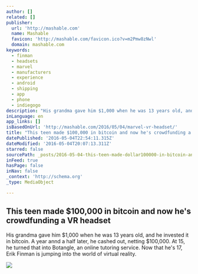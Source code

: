 ```yaml
---
author: []
related: []
publisher:
  url: 'http://mashable.com'
  name: Mashable
  favicon: 'http://mashable.com/favicon.ico?v=m2Pmw8zNwl'
  domain: mashable.com
keywords:
  - finman
  - headsets
  - marvel
  - manufacturers
  - experience
  - android
  - shipping
  - app
  - phone
  - indiegogo
description: "His grandma gave him $1,000 when he was 13 years old, and he invested it in bitcoin. A year annd a half later, he cashed out, netting $100,000. At 15, he turned that into Botangle, an online tutoring service. Now that he's 17, Erik Finman is jumping into the world of virtual reality."
inLanguage: en
app_links: []
isBasedOnUrl: 'http://mashable.com/2016/05/04/marvel-vr-headset/'
title: "This teen made $100,000 in bitcoin and now he's crowdfunding a VR headset"
datePublished: '2016-05-04T22:54:11.315Z'
dateModified: '2016-05-04T20:07:13.311Z'
starred: false
sourcePath: _posts/2016-05-04-this-teen-made-dollar100000-in-bitcoin-and-now-hes-crowdfunding.md
inFeed: true
hasPage: false
inNav: false
_context: 'http://schema.org'
_type: MediaObject

---
```

<article style=""><h1>This teen made $100,000 in bitcoin and now he's crowdfunding a VR headset</h1><p>His grandma gave him $1,000 when he was 13 years old, and he invested it in bitcoin. A year annd a half later, he cashed out, netting $100,000. At 15, he turned that into Botangle, an online tutoring service. Now that he's 17, Erik Finman is jumping into the world of virtual reality.</p><img src="http://rack.3.mshcdn.com/media/ZgkyMDE2LzA1LzA0LzcyL2QxNjJlNjc2OTVlLmMyNTJiLmpwZwpwCXRodW1iCTEyMDB4NjMwCmUJanBn/c4df13cf/fea/d162e67695e743b5815f9458975039dc.jpg" /></article>